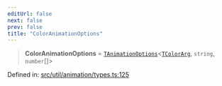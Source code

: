 ```yaml
---
editUrl: false
next: false
prev: false
title: "ColorAnimationOptions"
---
```


> **ColorAnimationOptions** = [`TAnimationOptions`](/api/fabric/namespaces/util/type-aliases/tanimationoptions/)\<[`TColorArg`](/api/type-aliases/tcolorarg/), `string`, `number`[]\>

Defined in: [src/util/animation/types.ts:125](https://github.com/fabricjs/fabric.js/blob/8206f10a405480a7ba988ff6cfdde6412c1f13f8/src/util/animation/types.ts#L125)
